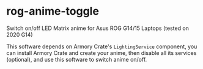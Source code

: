 # rog-anime-toggle
Switch on/off LED Matrix anime for Asus ROG G14/15 Laptops (tested on 2020 G14)

This software depends on Armory Crate's `LightingService` component, you can install Armory Crate and create your anime, then disable all its services (optional), and use this software to switch anime on/off.